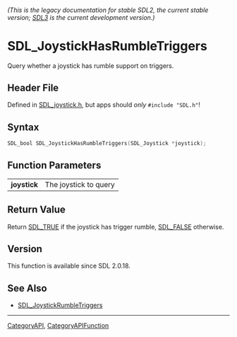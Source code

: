 ###### (This is the legacy documentation for stable SDL2, the current stable version; [SDL3](https://wiki.libsdl.org/SDL3/) is the current development version.)
# SDL_JoystickHasRumbleTriggers

Query whether a joystick has rumble support on triggers.

## Header File

Defined in [SDL_joystick.h](https://github.com/libsdl-org/SDL/blob/SDL2/include/SDL_joystick.h), but apps should _only_ `#include "SDL.h"`!

## Syntax

```c
SDL_bool SDL_JoystickHasRumbleTriggers(SDL_Joystick *joystick);

```

## Function Parameters

|                  |                       |
| ---------------- | --------------------- |
| **joystick**     | The joystick to query |

## Return Value

Return [SDL_TRUE](SDL_TRUE) if the joystick has trigger rumble,
[SDL_FALSE](SDL_FALSE) otherwise.

## Version

This function is available since SDL 2.0.18.

## See Also

* [SDL_JoystickRumbleTriggers](SDL_JoystickRumbleTriggers)

----
[CategoryAPI](CategoryAPI), [CategoryAPIFunction](CategoryAPIFunction)

